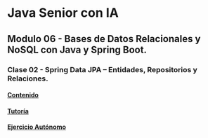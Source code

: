 # Java Senior con IA
## Modulo 06 - Bases de Datos Relacionales y NoSQL con Java y Spring Boot.
### Clase 02 - Spring Data JPA – Entidades, Repositorios y Relaciones.

#### [Contenido](1-contenido.md)


#### [Tutoría](2-tutoria.md)


#### [Ejercicio Autónomo](3-ejercicio.md)

